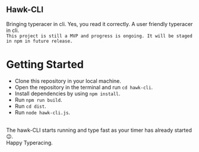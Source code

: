 ## Hawk-CLI
Bringing typeracer in cli. Yes, you read it correctly. A user friendly typeracer in cli.<br>
`This project is still a MVP and progress is ongoing. It will be staged in npm in future release.`

# Getting Started

- Clone this repository in your local machine.
- Open the repository in the terminal and run `cd hawk-cli`.
- Install dependencies by using `npm install`.
- Run `npm run build`.
- Run `cd dist`.
- Run `node hawk-cli.js`.
<br>
The hawk-CLI starts running and type fast as your timer has already started😉.<br>
Happy Typeracing.


